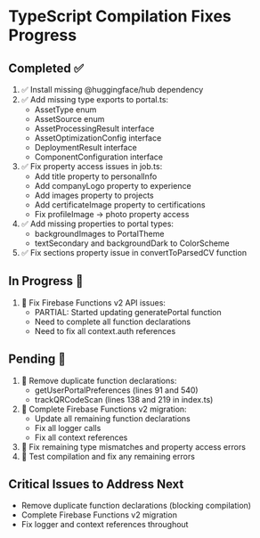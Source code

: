 # TypeScript Compilation Fixes Progress

## Completed ✅
1. ✅ Install missing @huggingface/hub dependency
2. ✅ Add missing type exports to portal.ts:
   - AssetType enum
   - AssetSource enum  
   - AssetProcessingResult interface
   - AssetOptimizationConfig interface
   - DeploymentResult interface
   - ComponentConfiguration interface
3. ✅ Fix property access issues in job.ts:
   - Add title property to personalInfo
   - Add companyLogo property to experience
   - Add images property to projects
   - Add certificateImage property to certifications
   - Fix profileImage -> photo property access
4. ✅ Add missing properties to portal types:
   - backgroundImages to PortalTheme
   - textSecondary and backgroundDark to ColorScheme
5. ✅ Fix sections property issue in convertToParsedCV function

## In Progress 🔄
1. 🔄 Fix Firebase Functions v2 API issues:
   - PARTIAL: Started updating generatePortal function
   - Need to complete all function declarations
   - Need to fix all context.auth references

## Pending 🔴
1. 🔴 Remove duplicate function declarations:
   - getUserPortalPreferences (lines 91 and 540)
   - trackQRCodeScan (lines 138 and 219 in index.ts)
2. 🔴 Complete Firebase Functions v2 migration:
   - Update all remaining function declarations
   - Fix all logger calls
   - Fix all context references
3. 🔴 Fix remaining type mismatches and property access errors
4. 🔴 Test compilation and fix any remaining errors

## Critical Issues to Address Next
- Remove duplicate function declarations (blocking compilation)
- Complete Firebase Functions v2 migration
- Fix logger and context references throughout